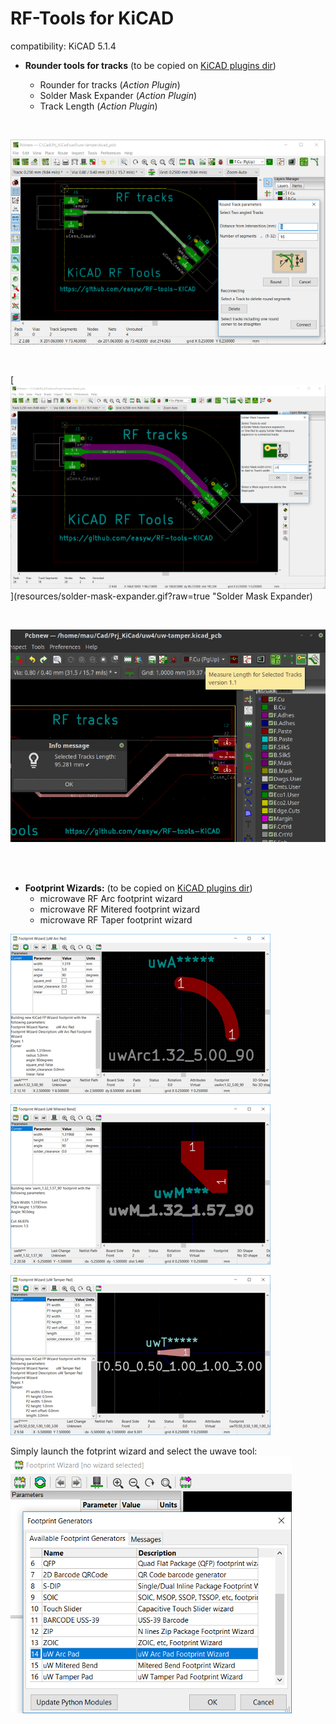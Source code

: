 # RF-Tools for KiCAD
compatibility: KiCAD 5.1.4

* **Rounder tools for tracks** (to be copied on [KiCAD plugins dir](https://github.com/KiCad/kicad-source-mirror/blob/master/Documentation/development/pcbnew-plugins.md#typical-plugin-structure--ppi_pi_struct))

	* Rounder for tracks (*Action Plugin*)
	* Solder Mask Expander (*Action Plugin*)
	* Track Length (*Action Plugin*)

<br/>

[![Tracks Rounder](resources/tracks-rounder-preview.png?raw=true "Tracks Rounder")](resources/tracks-rounder.gif?raw=true "Tracks Rounder")

<br/>

[![Solder Mask Expander](resources/solder-mask-expander-preview.png?raw=true "Solder Mask Expander")](resources/solder-mask-expander.gif?raw=true "Solder Mask Expander)

<br/>

[![Track Lenght](resources/track-length-preview.png?raw=true "Track Lenght")](resources/track-length.png?raw=true "Track Lenght")

<br/>
<br/>

* **Footprint Wizards:** (to be copied on [KiCAD plugins dir](https://github.com/KiCad/kicad-source-mirror/blob/master/Documentation/development/pcbnew-plugins.md#typical-plugin-structure--ppi_pi_struct))
	* microwave RF Arc footprint wizard
	* microwave RF Mitered footprint wizard
	* microwave RF Taper footprint wizard


[![microwave RF Arc](resources/uwave-Arc-footprint-preview.png?raw=true "microwave RF Arc")](resources/uwave-Arc-footprint.gif?raw=true "microwave RF Arc")

[![microwave RF Mitered](resources/uwave-Mitered-footprint-preview.png?raw=true "microwave RF Mitered")](resources/uwave-Mitered-footprint.gif?raw=true "microwave RF Mitered")

[![microwave RF Taper](resources/uwave-Tamper-footprint-preview.png?raw=true "microwave RF Taper")](resources/uwave-Tamper-footprint.gif?raw=true "microwave RF Taper")

Simply launch the fotprint wizard and select the uwave tool:
![microwave RF Wizards](resources/uw-footprint-wizards.png?raw=true "microwave RF Wizards")
